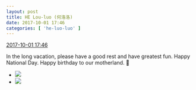 ```yaml
---
layout: post
title: HE Lou-luo (何洛洛)
date: 2017-10-01 17:46
categories: [ 'he-luo-luo' ]
---
```


<div class="weibo-info">
  <a href="http://weibo.com/6117570574/FonnIkhqD">2017-10-01 17:46</a>
</div>

In the long vacation, please have a good rest and have greatest fun. Happy National Day. Happy birthday to our motherland. :balloon:

<!-- more -->

<ul class="weibo-pic-list-1">
  <li class="weibo-pic">
    <a href="http://wx2.sinaimg.cn/mw690/006G0Hz8ly1fk2w0bisz4j31491zke83.jpg"><img src="http://wx2.sinaimg.cn/thumb150/006G0Hz8ly1fk2w0bisz4j31491zke83.jpg" /></a>
  </li>
  <li class="weibo-pic">
    <a href="http://wx2.sinaimg.cn/mw690/006G0Hz8ly1fk2w0decx4j30u01hc4qp.jpg"><img src="http://wx2.sinaimg.cn/thumb150/006G0Hz8ly1fk2w0decx4j30u01hc4qp.jpg" /></a>
  </li>
</ul>
